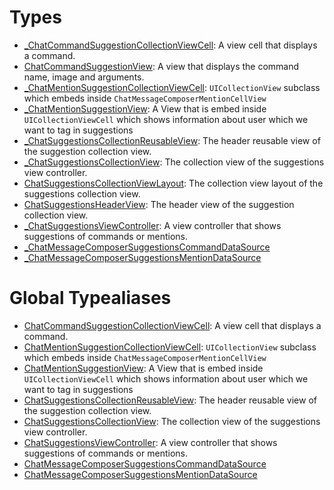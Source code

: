# Types

  - [\_ChatCommandSuggestionCollectionViewCell](/_ChatCommandSuggestionCollectionViewCell):
    A view cell that displays a command.
  - [ChatCommandSuggestionView](/ChatCommandSuggestionView):
    A view that displays the command name, image and arguments.
  - [\_ChatMentionSuggestionCollectionViewCell](/_ChatMentionSuggestionCollectionViewCell):
    `UICollectionView` subclass which embeds inside `ChatMessageComposerMentionCellView`
  - [\_ChatMentionSuggestionView](/_ChatMentionSuggestionView):
    A View that is embed inside `UICollectionViewCell`  which shows information about user which we want to tag in suggestions
  - [\_ChatSuggestionsCollectionReusableView](/_ChatSuggestionsCollectionReusableView):
    The header reusable view of the suggestion collection view.
  - [\_ChatSuggestionsCollectionView](/_ChatSuggestionsCollectionView):
    The collection view of the suggestions view controller.
  - [ChatSuggestionsCollectionViewLayout](/ChatSuggestionsCollectionViewLayout):
    The collection view layout of the suggestions collection view.
  - [ChatSuggestionsHeaderView](/ChatSuggestionsHeaderView):
    The header view of the suggestion collection view.
  - [\_ChatSuggestionsViewController](/_ChatSuggestionsViewController):
    A view controller that shows suggestions of commands or mentions.
  - [\_ChatMessageComposerSuggestionsCommandDataSource](/_ChatMessageComposerSuggestionsCommandDataSource)
  - [\_ChatMessageComposerSuggestionsMentionDataSource](/_ChatMessageComposerSuggestionsMentionDataSource)

# Global Typealiases

  - [ChatCommandSuggestionCollectionViewCell](/ChatCommandSuggestionCollectionViewCell):
    A view cell that displays a command.
  - [ChatMentionSuggestionCollectionViewCell](/ChatMentionSuggestionCollectionViewCell):
    `UICollectionView` subclass which embeds inside `ChatMessageComposerMentionCellView`
  - [ChatMentionSuggestionView](/ChatMentionSuggestionView):
    A View that is embed inside `UICollectionViewCell`  which shows information about user which we want to tag in suggestions
  - [ChatSuggestionsCollectionReusableView](/ChatSuggestionsCollectionReusableView):
    The header reusable view of the suggestion collection view.
  - [ChatSuggestionsCollectionView](/ChatSuggestionsCollectionView):
    The collection view of the suggestions view controller.
  - [ChatSuggestionsViewController](/ChatSuggestionsViewController):
    A view controller that shows suggestions of commands or mentions.
  - [ChatMessageComposerSuggestionsCommandDataSource](/ChatMessageComposerSuggestionsCommandDataSource)
  - [ChatMessageComposerSuggestionsMentionDataSource](/ChatMessageComposerSuggestionsMentionDataSource)
